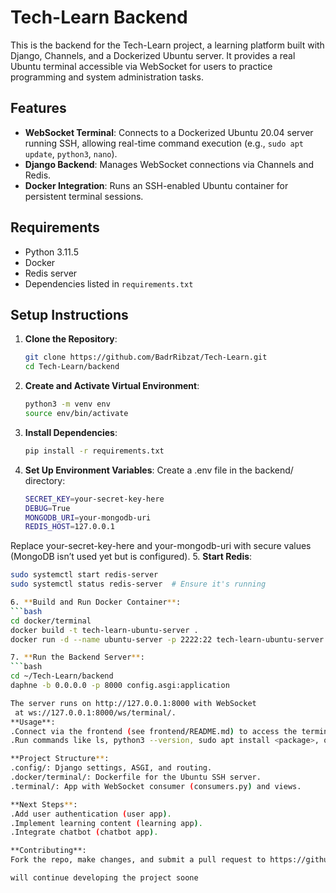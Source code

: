 # Tech-Learn Backend

This is the backend for the Tech-Learn project, a learning platform built with Django, Channels, and a Dockerized Ubuntu server. It provides a real Ubuntu terminal accessible via WebSocket for users to practice programming and system administration tasks.

## Features
- **WebSocket Terminal**: Connects to a Dockerized Ubuntu 20.04 server running SSH, allowing real-time command execution (e.g., `sudo apt update`, `python3`, `nano`).
- **Django Backend**: Manages WebSocket connections via Channels and Redis.
- **Docker Integration**: Runs an SSH-enabled Ubuntu container for persistent terminal sessions.

## Requirements
- Python 3.11.5
- Docker
- Redis server
- Dependencies listed in `requirements.txt`

## Setup Instructions
1. **Clone the Repository**:
   ```bash
   git clone https://github.com/BadrRibzat/Tech-Learn.git
   cd Tech-Learn/backend

2. **Create and Activate Virtual Environment**:
   ```bash
   python3 -m venv env
   source env/bin/activate

3. **Install Dependencies**:
   ```bash
   pip install -r requirements.txt

4. **Set Up Environment Variables**: 
Create a .env file in the backend/ directory:
   ```bash
   SECRET_KEY=your-secret-key-here
   DEBUG=True
   MONGODB_URI=your-mongodb-uri
   REDIS_HOST=127.0.0.1

Replace your-secret-key-here and your-mongodb-uri with secure values (MongoDB isn’t used yet but is configured).
5. **Start Redis**:
   ```bash
   sudo systemctl start redis-server
   sudo systemctl status redis-server  # Ensure it's running

6. **Build and Run Docker Container**:
   ```bash
   cd docker/terminal
   docker build -t tech-learn-ubuntu-server .
   docker run -d --name ubuntu-server -p 2222:22 tech-learn-ubuntu-server

7. **Run the Backend Server**:
   ```bash
   cd ~/Tech-Learn/backend
   daphne -b 0.0.0.0 -p 8000 config.asgi:application

The server runs on http://127.0.0.1:8000 with WebSocket 
	at ws://127.0.0.1:8000/ws/terminal/.
**Usage**:
   .Connect via the frontend (see frontend/README.md) to access the terminal.
   .Run commands like ls, python3 --version, sudo apt install <package>, or edit files with nano.

**Project Structure**:
   .config/: Django settings, ASGI, and routing.
   .docker/terminal/: Dockerfile for the Ubuntu SSH server.
   .terminal/: App with WebSocket consumer (consumers.py) and views.

**Next Steps**:
   .Add user authentication (user app).
   .Implement learning content (learning app).
   .Integrate chatbot (chatbot app).

**Contributing**:
Fork the repo, make changes, and submit a pull request to https://github.com/BadrRibzat/Tech-Learn.

will continue developing the project soone
